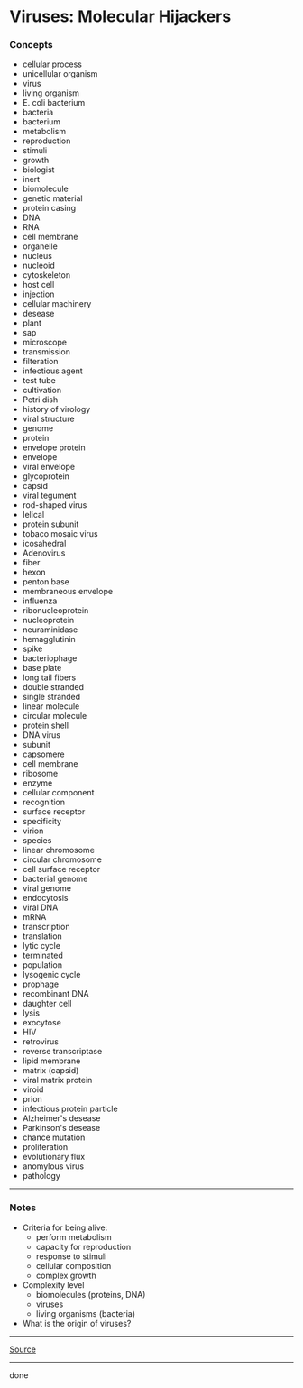 ﻿# Viruses: Molecular Hijackers

### Concepts

- cellular process
- unicellular organism
- virus
- living organism
- E. coli bacterium
- bacteria
- bacterium
- metabolism
- reproduction
- stimuli
- growth
- biologist
- inert
- biomolecule
- genetic material
- protein casing
- DNA
- RNA
- cell membrane
- organelle
- nucleus
- nucleoid
- cytoskeleton
- host cell
- injection
- cellular machinery
- desease
- plant
- sap
- microscope
- transmission
- filteration
- infectious agent
- test tube
- cultivation
- Petri dish
- history of virology
- viral structure
- genome
- protein
- envelope protein
- envelope
- viral envelope
- glycoprotein
- capsid
- viral tegument
- rod-shaped virus
- lelical
- protein subunit
- tobaco mosaic virus
- icosahedral
- Adenovirus
- fiber
- hexon
- penton base
- membraneous envelope
- influenza
- ribonucleoprotein
- nucleoprotein
- neuraminidase
- hemagglutinin
- spike
- bacteriophage
- base plate
- long tail fibers
- double stranded
- single stranded
- linear molecule
- circular molecule
- protein shell
- DNA virus
- subunit
- capsomere
- cell membrane
- ribosome
- enzyme
- cellular component
- recognition
- surface receptor
- specificity
- virion
- species
- linear chromosome
- circular chromosome
- cell surface receptor
- bacterial genome
- viral genome
- endocytosis
- viral DNA
- mRNA
- transcription
- translation
- lytic cycle
- terminated
- population
- lysogenic cycle
- prophage
- recombinant DNA
- daughter cell
- lysis
- exocytose
- HIV
- retrovirus
- reverse transcriptase
- lipid membrane
- matrix (capsid)
- viral matrix protein
- viroid
- prion
- infectious protein particle
- Alzheimer's desease
- Parkinson's desease
- chance mutation
- proliferation
- evolutionary flux
- anomylous virus
- pathology

---

### Notes

- Criteria for being alive:
    - perform metabolism
    - capacity for reproduction
    - response to stimuli
    - cellular composition
    - complex growth
- Complexity level
    - biomolecules (proteins, DNA)
    - viruses
    - living organisms (bacteria)
- What is the origin of viruses?

---

[Source](https://youtu.be/wUgEhfo_qxU)

---

done